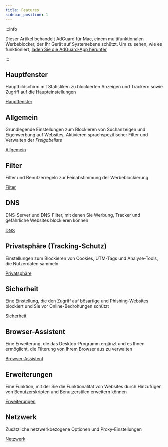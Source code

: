 ```yaml
---
title: Features
sidebar_position: 1
---
```


:::info

Dieser Artikel behandelt AdGuard für Mac, einem multifunktionalen Werbeblocker, der Ihr Gerät auf Systemebene schützt. Um zu sehen, wie es funktioniert, [laden Sie die AdGuard-App herunter](https://agrd.io/download-kb-adblock)

:::

## Hauptfenster

Hauptbildschirm mit Statistiken zu blockierten Anzeigen und Trackern sowie Zugriff auf die Haupteinstellungen

[Hauptfenster](/adguard-for-mac/features/main.md)

## Allgemein

Grundlegende Einstellungen zum Blockieren von Suchanzeigen und Eigenwerbung auf Websites, Aktivieren sprachspezifischer Filter und Verwalten der _Freigabeliste_

[Allgemein](/adguard-for-mac/features/general.md)

## Filter

Filter und Benutzerregeln zur Feinabstimmung der Werbeblockierung

[Filter](/adguard-for-mac/features/filters.md)

## DNS

DNS-Server und DNS-Filter, mit denen Sie Werbung, Tracker und gefährliche Websites blockieren können

[DNS](/adguard-for-mac/features/dns.md)

## Privatsphäre (Tracking-Schutz)

Einstellungen zum Blockieren von Cookies, UTM-Tags und Analyse-Tools, die Nutzerdaten sammeln

[Privatsphäre](/adguard-for-mac/features/stealth.md)

## Sicherheit

Eine Einstellung, die den Zugriff auf bösartige und Phishing-Websites blockiert und Sie vor Online-Bedrohungen schützt

[Sicherheit](/adguard-for-mac/features/security.md)

## Browser-Assistent

Eine Erweiterung, die das Desktop-Programm ergänzt und es Ihnen ermöglicht, die Filterung von Ihrem Browser aus zu verwalten

[Browser-Assistent](/adguard-for-mac/features/browser-assistant.md)

## Erweiterungen

Eine Funktion, mit der Sie die Funktionalität von Websites durch Hinzufügen von Benutzerskripten und Benutzerstilen erweitern können

[Erweiterungen](/adguard-for-mac/features/extensions.md)

## Netzwerk

Zusätzliche netzwerkbezogene Optionen und Proxy-Einstellungen

[Netzwerk](/adguard-for-mac/features/network.md)
